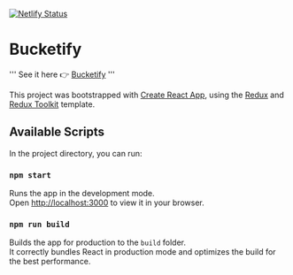 [![Netlify Status](https://api.netlify.com/api/v1/badges/571ab907-ca9b-45cd-81e2-1d30df862408/deploy-status)](https://app.netlify.com/sites/bucketify/deploys)

# Bucketify

'''
See it here 👉 [Bucketify](https://bucketify.vercel.app/)
'''

This project was bootstrapped with [Create React App](https://github.com/facebook/create-react-app), using the [Redux](https://redux.js.org/) and [Redux Toolkit](https://redux-toolkit.js.org/) template.

## Available Scripts

In the project directory, you can run:

### `npm start`

Runs the app in the development mode.\
Open [http://localhost:3000](http://localhost:3000) to view it in your browser.

### `npm run build`

Builds the app for production to the `build` folder.\
It correctly bundles React in production mode and optimizes the build for the best performance.
